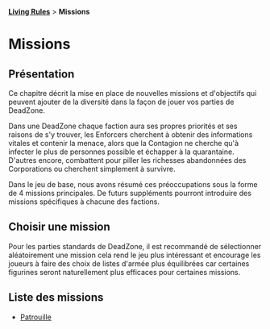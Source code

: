 **[Living Rules](../contents.md)** > **Missions**

# Missions

## Présentation
Ce chapitre décrit la mise en place de nouvelles missions et d'objectifs qui peuvent ajouter de la diversité dans la façon de jouer vos parties de DeadZone.

Dans une DeadZone chaque faction aura ses propres priorités et ses raisons de s'y trouver, les Enforcers cherchent à obtenir des informations vitales et contenir la menace, alors que la Contagion ne cherche qu'à infecter le plus de personnes possible et échapper à la quarantaine. D'autres encore, combattent pour piller les richesses abandonnées des Corporations ou cherchent simplement à survivre.

Dans le jeu de base, nous avons résumé ces préoccupations sous la forme de 4 missions principales. De futurs suppléments pourront introduire des missions spécifiques à chacune des factions.

## Choisir une mission

Pour les parties standards de DeadZone, il est recommandé de sélectionner aléatoirement une mission cela rend le jeu plus intéressant et encourage les joueurs à faire des choix de listes d'armée plus équilibrées car certaines figurines seront naturellement plus efficaces pour certaines missions.


## Liste des missions
+ [Patrouille](patrol/contents.md)

